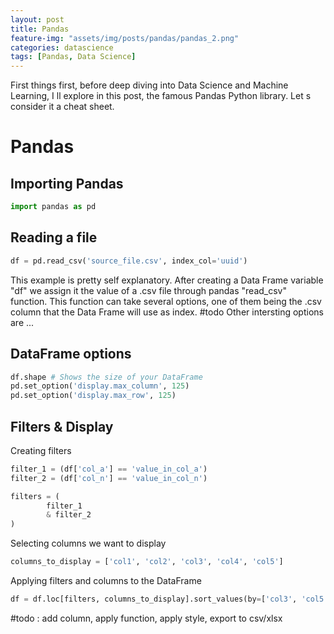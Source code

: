 ```yaml
---
layout: post
title: Pandas
feature-img: "assets/img/posts/pandas/pandas_2.png"
categories: datascience
tags: [Pandas, Data Science]
---
```


First things first, before deep diving into Data Science and Machine Learning, I ll explore in this post, the famous Pandas Python library. Let s consider it a cheat sheet.

# Pandas

## Importing Pandas
```python
import pandas as pd
```

## Reading a file
```python
df = pd.read_csv('source_file.csv', index_col='uuid')
```
This example is pretty self explanatory. After creating a Data Frame variable "df" we assign it the value of a .csv file through pandas "read_csv" function. This function can take several options, one of them being the .csv column that the Data Frame will use as index.
#todo Other intersting options are ...

## DataFrame options
```python
df.shape # Shows the size of your DataFrame
pd.set_option('display.max_column', 125)
pd.set_option('display.max_row', 125)
```

## Filters & Display
Creating filters
```python
filter_1 = (df['col_a'] == 'value_in_col_a')
filter_2 = (df['col_n'] == 'value_in_col_n')

filters = (
        filter_1
        & filter_2
)
```
Selecting columns we want to display
```python
columns_to_display = ['col1', 'col2', 'col3', 'col4', 'col5']
```
Applying filters and columns to the DataFrame
```python
df = df.loc[filters, columns_to_display].sort_values(by=['col3', 'col5'])
```
#todo : add column, apply function, apply style, export to csv/xlsx
